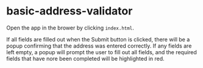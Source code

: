 # basic-address-validator

Open the app in the brower by clicking `index.html`. 

If all fields are filled out when the Submit button is clicked, there will be a popup confirming that the address was entered correctly. If any fields are left empty, a popup will prompt the user to fill out all fields, and the required fields that have nore been completed will be highlighted in red.
